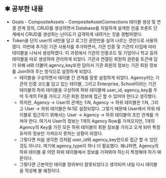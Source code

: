 ## ✱ 공부한 내용

- Goals - CompositeAssets - CompositeAssetConnections 테이블 생성 및 연결 관계 정의, CRUD를 생성하면서 Database를 치밀하게 설계한 만큼 프론트 단계에서 CRUD를 생성하는 난이도가 급격하게 내려가는 것을 경험하였다.
- Token을 단지 user의 id만을 담고 로그인 권한만을 실어 나르는 것만으로 사용하였다. 이번에 추가된 기관 사용자를 추가하면서, 기관 인증 및 기관의 타입에 따라 테이블을 나눠서 생성하였다. 이 과정에서 기관의 인증코드 및 기업이나 학교 등의 테이블을 따로 생성하여 관리하게 되었다. 기관과 연결된 회원의 권한을 토큰에 담기 위해 id와 더불어 agency_key또한 담아서 기관 회원의 정보는 기관 회원 정보를 Join하여 주는 방식으로 설정하게 되었다.
  - 테이블을 구성하면서 테이블 간 관계를 잘못 설정하게 되었다. Agency라는 기관의 인증 코드를 담고 있는 테이블, 그리고 Enterprise, School이라는 기관 테이블의 하위 테이블을 구성하여 하위 테이블에 user_id, agency_key를 두어 두개의 FK를 가지고 기관 회원 정보에 접근 할 수 있어야 한다고 생각했다.
  - 하지만, Agency → User의 관계는 1:N, Agency → 하위 테이블은 1:N, 그리고 User → 하위 테이블은 N:1로 설정되었다. 그렇기 때문에 User에서 하위 테이블로 접근하기 위해서는 User → Agency → 하위 테이블의 조인 관계를 거쳐야 한다. 여기서 User의 정보는 1개의 Agency Row를 가져오지만, 1개의 Agency의 Key를 가진 모든 하위 테이블의 회원 정보를 가지고 오게 되어 특정 유저의 정보만 가져오지 못하는 상황이 되었다.
  - 그렇다면 처음 생각한 것처럼 user_id와 agency_key만으로 접근 할 수 있던 것도 아니다. 여기에 agency_type이 하나 더 필요했다. 왜냐하면, Agency의 하위 테이블 중 어떤 하위 테이블에서 정보를 가져와야 하는지 특정해야 하기 때문이다.
  - 그렇다면 근본적인 테이블 정의부터 잘못되었다고 생각되어 내일 다시 테이블을 작성해 볼 예정이다.
